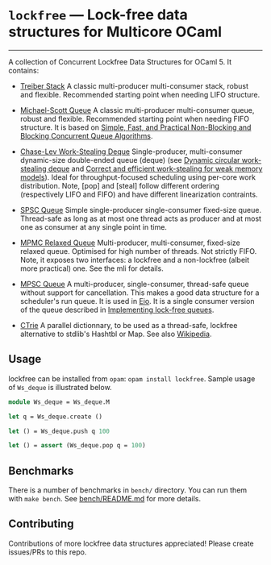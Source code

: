 # `lockfree` — Lock-free data structures for Multicore OCaml
--------------------------------------------------------

A collection of Concurrent Lockfree Data Structures for OCaml 5. It contains:

* [Treiber Stack](src/treiber_stack.mli) A classic multi-producer multi-consumer stack, robust and flexible. Recommended starting point when needing LIFO structure. 
  
* [Michael-Scott Queue](src/michael_scott_queue.mli) A classic multi-producer multi-consumer queue, robust and flexible. Recommended starting point when needing FIFO structure. It is based on [Simple, Fast, and Practical Non-Blocking and Blocking Concurrent Queue Algorithms](https://www.cs.rochester.edu/~scott/papers/1996_PODC_queues.pdf).

* [Chase-Lev Work-Stealing Deque](src/ws_deque.mli) Single-producer, multi-consumer dynamic-size double-ended queue (deque) (see [Dynamic circular work-stealing deque](https://dl.acm.org/doi/10.1145/1073970.1073974) and [Correct and efficient work-stealing for weak memory models](https://dl.acm.org/doi/abs/10.1145/2442516.2442524)). Ideal for throughput-focused scheduling using per-core work distribution. Note, [pop] and [steal] follow different ordering (respectively LIFO and FIFO) and have different linearization contraints.

* [SPSC Queue](src/spsc_queue.mli) Simple single-producer single-consumer fixed-size queue. Thread-safe as long as at most one thread acts as producer and at most one as consumer at any single point in time.

* [MPMC Relaxed Queue](src/mpmc_relaxed_queue.mli) Multi-producer, multi-consumer, fixed-size relaxed queue. Optimised for high number of threads. Not strictly FIFO. Note, it exposes two interfaces: a lockfree and a non-lockfree (albeit more practical) one. See the mli for details. 

* [MPSC Queue](src/mpsc_queue.mli) A multi-producer, single-consumer, thread-safe queue without support for cancellation. This makes a good data structure for a scheduler's run queue. It is used in [Eio](https://github.com/ocaml-multicore/eio). It is a single consumer version of the queue described in [Implementing lock-free queues](https://people.cs.pitt.edu/~jacklange/teaching/cs2510-f12/papers/implementing_lock_free.pdf).

* [CTrie](src/paradict.mli) A parallel dictionnary, to be used as a thread-safe, lockfree alternative to stdlib's Hashtbl or Map. See also [Wikipedia](https://en.wikipedia.org/wiki/Ctrie).

## Usage

lockfree can be installed from `opam`: `opam install lockfree`. Sample usage of
`Ws_deque` is illustrated below.

```ocaml
module Ws_deque = Ws_deque.M

let q = Ws_deque.create ()

let () = Ws_deque.push q 100

let () = assert (Ws_deque.pop q = 100)
```

## Benchmarks

There is a number of benchmarks in `bench/` directory. You can run them with `make bench`. See [bench/README.md](bench/README.md) for more details.

## Contributing

Contributions of more lockfree data structures appreciated! Please create
issues/PRs to this repo.
